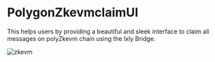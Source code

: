 # PolygonZkevmclaimUI 

This helps users by providing a beautiful and sleek interface to claim all  messages on polyZkevm chain using the lxly Bridge.

![zkevm](https://github.com/wagmi7/PolygonZkevmclaimUI/assets/94379406/d991c346-38e6-4b71-bafe-edaaae9bd37d)
